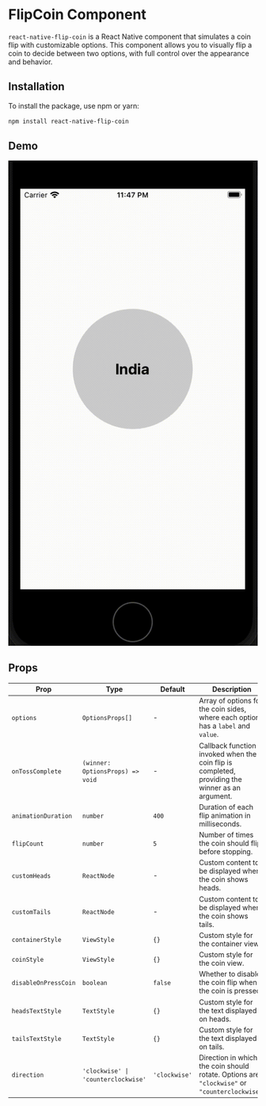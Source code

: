 # FlipCoin Component

`react-native-flip-coin` is a React Native component that simulates a coin flip with customizable options. This component allows you to visually flip a coin to decide between two options, with full control over the appearance and behavior.

## Installation

To install the package, use npm or yarn:

```bash
npm install react-native-flip-coin
```

## Demo

![](coinFlip.gif)

## Props


| Prop                | Type                    | Default       | Description                                                                                                                                                             |
|---------------------|-------------------------|---------------|-------------------------------------------------------------------------------------------------------------------------------------------------------------------------|
| `options`           | `OptionsProps[]`        | -             | Array of options for the coin sides, where each option has a `label` and `value`.                                                                                   |
| `onTossComplete`    | `(winner: OptionsProps) => void` | -             | Callback function invoked when the coin flip is completed, providing the winner as an argument.                                                                       |
| `animationDuration` | `number`                | `400`         | Duration of each flip animation in milliseconds.                                                                                                                        |
| `flipCount`         | `number`                | `5`           | Number of times the coin should flip before stopping.                                                                                                                     |
| `customHeads`       | `ReactNode`             | -             | Custom content to be displayed when the coin shows heads.                                                                                                                |
| `customTails`       | `ReactNode`             | -             | Custom content to be displayed when the coin shows tails.                                                                                                                |
| `containerStyle`    | `ViewStyle`             | `{}`          | Custom style for the container view.                                                                                                                                     |
| `coinStyle`         | `ViewStyle`             | `{}`          | Custom style for the coin view.                                                                                                                                           |
| `disableOnPressCoin`| `boolean`               | `false`       | Whether to disable the coin flip when the coin is pressed.                                                                                                               |
| `headsTextStyle`    | `TextStyle`             | `{}`          | Custom style for the text displayed on heads.                                                                                                                             |
| `tailsTextStyle`    | `TextStyle`             | `{}`          | Custom style for the text displayed on tails.                                                                                                                             |
| `direction`         | `'clockwise' \| 'counterclockwise'` | `'clockwise'` | Direction in which the coin should rotate. Options are `"clockwise"` or `"counterclockwise"`.                                                                           |
